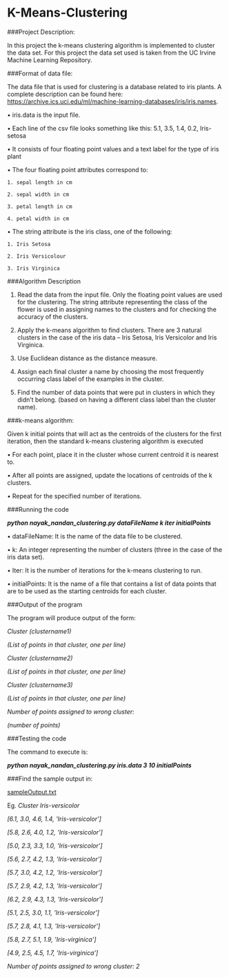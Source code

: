 # K-Means-Clustering

###Project Description:

In this project the k-means clustering algorithm is implemented to cluster the data set. For this project the data set used is taken from the UC Irvine Machine Learning Repository. 

###Format of data file:

The data file that is used for clustering is a database related to iris plants. A complete description can be found here:  https://archive.ics.uci.edu/ml/machine-learning-databases/iris/iris.names.

• iris.data is the input file.

• Each line of the csv file looks something like this: 5.1, 3.5, 1.4, 0.2, Iris-setosa

• It consists of four floating point values and a text label for the type of iris plant

• The four floating point attributes correspond to:

	1. sepal length in cm

	2. sepal width in cm

	3. petal length in cm

	4. petal width in cm

• The string attribute is the iris class, one of the following:

	1. Iris Setosa

	2. Iris Versicolour

	3. Iris Virginica


###Algorithm Description

1. Read the data from the input file. Only the floating point values are used for the clustering. The string attribute representing the class of the flower is used in assigning names to the clusters and for checking the accuracy of the clusters.

2. Apply the k-means algorithm to find clusters. There are 3 natural clusters in the case of the iris data – Iris Setosa, Iris Versicolor and Iris Virginica.

3. Use Euclidean distance as the distance measure.

4. Assign each final cluster a name by choosing the most frequently occurring class label of the examples in the cluster.

5. Find the number of data points that were put in clusters in which they didn’t belong. (based on having a different class label than the cluster name).


###k-means algorithm:

Given k initial points that will act as the centroids of the clusters for the first iteration, then the standard k-means clustering algorithm is executed

• For each point, place it in the cluster whose current centroid it is nearest to.

• After all points are assigned, update the locations of centroids of the k clusters.

• Repeat for the specified number of iterations.


###Running the code

<strong><em>python  nayak_nandan_clustering.py  dataFileName  k  iter  initialPoints</em></strong>

• dataFileName: It is the name of the data file to be clustered.

• k: An integer representing the number of clusters (three in the case of the iris data set).

• Iter: It is the number of iterations for the k-means clustering to run.

• initialPoints: It is the name of a file that contains a list of data points that are to be used as the starting centroids for each cluster.


###Output of the program

The program will produce output of the form:

<em>Cluster (clustername1)

(List of points in that cluster, one per line)

Cluster (clustername2)

(List of points in that cluster, one per line)

Cluster (clustername3)

(List of points in that cluster, one per line)

Number of points assigned to wrong cluster:

(number of points)</em>


###Testing the code

The command to execute is:

<strong><em>python nayak_nandan_clustering.py iris.data 3 10 initialPoints</em></strong>

###Find the sample output in:

<a href="https://github.com/NandanNayak/K-Means-Clustering/blob/master/sampleOutput.txt">sampleOutput.txt</a>

Eg.
<em>
Cluster Iris-versicolor

[6.1, 3.0, 4.6, 1.4, 'Iris-versicolor']

[5.8, 2.6, 4.0, 1.2, 'Iris-versicolor']

[5.0, 2.3, 3.3, 1.0, 'Iris-versicolor']

[5.6, 2.7, 4.2, 1.3, 'Iris-versicolor']

[5.7, 3.0, 4.2, 1.2, 'Iris-versicolor']

[5.7, 2.9, 4.2, 1.3, 'Iris-versicolor']

[6.2, 2.9, 4.3, 1.3, 'Iris-versicolor']

[5.1, 2.5, 3.0, 1.1, 'Iris-versicolor']

[5.7, 2.8, 4.1, 1.3, 'Iris-versicolor']

[5.8, 2.7, 5.1, 1.9, 'Iris-virginica']

[4.9, 2.5, 4.5, 1.7, 'Iris-virginica']

Number of points assigned to wrong cluster:
2</em>



